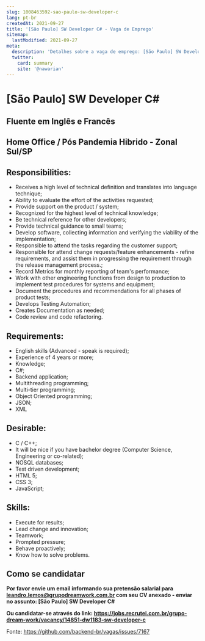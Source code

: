 ```yaml
---
slug: 1008463592-sao-paulo-sw-developer-c
lang: pt-br
createdAt: 2021-09-27
title: '[São Paulo] SW Developer C# - Vaga de Emprego'
sitemap:
  lastModified: 2021-09-27
meta:
  description: 'Detalhes sobre a vaga de emprego: [São Paulo] SW Developer C#'
  twitter:
    card: summary
    site: '@nawarian'
---
```


# [São Paulo] SW Developer C#

## Fluente em Inglês e Francês

## Home Office / Pós Pandemia Hibrido - Zonal Sul/SP

## Responsibilities:

- Receives a high level of technical definition and translates into language technique;
- Ability to evaluate the effort of the activities requested;
- Provide support on the product / system;
- Recognized for the highest level of technical knowledge;
- Be technical reference for other developers;
- Provide technical guidance to small teams;
- Develop software, collecting information and verifying the viability of the implementation;
- Responsible to attend the tasks regarding the customer support;
- Responsible for attend change requests/feature enhancements - refine requirements, and assist them in progressing the requirement through the release management process.;
- Record Metrics for monthly reporting of team's performance;
- Work with other engineering functions from design to production to implement test procedures for systems and equipment;
- Document the procedures and recommendations for all phases of product tests;
- Develops Testing Automation;
- Creates Documentation as needed;
- Code review and code refactoring.

## Requirements:

- English skills (Advanced - speak is required);
- Experience of 4 years or more;
- Knowledge;
- C#;
- Backend application;
- Multithreading programming;
- Multi-tier programming;
- Object Oriented programming;
- JSON;
- XML

## Desirable:

- C / C++;
- It will be nice if you have bachelor degree (Computer Science, Engineering or co-related);
- NOSQL databases;
- Test driven development;
- HTML 5;
- CSS 3;
- JavaScript;

## Skills:

- Execute for results;
- Lead change and innovation;
- Teamwork;
- Prompted pressure;
- Behave proactively;
- Know how to solve problems.

## Como se candidatar

**Por favor envie um email informando sua pretensão salarial para leandro.lemos@grupodreamwork.com.br com seu CV anexado - enviar no assunto: [São Paulo] SW Developer C#**

**Ou candidatar-se através do link: https://jobs.recrutei.com.br/grupo-dream-work/vacancy/14851-dw1183-sw-developer-c**

Fonte: https://github.com/backend-br/vagas/issues/7167